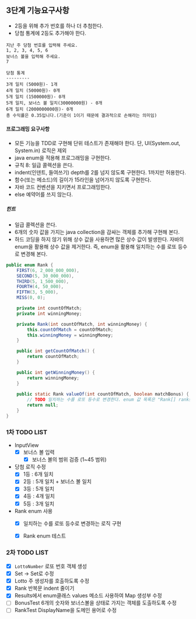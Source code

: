 ## 3단계 기능요구사항
- 2등을 위해 추가 번호를 하나 더 추첨한다.
- 당첨 통계에 2등도 추가해야 한다.

```
지난 주 당첨 번호를 입력해 주세요.
1, 2, 3, 4, 5, 6
보너스 볼을 입력해 주세요.
7

당첨 통계
---------
3개 일치 (5000원)- 1개
4개 일치 (50000원)- 0개
5개 일치 (1500000원)- 0개
5개 일치, 보너스 볼 일치(30000000원) - 0개
6개 일치 (2000000000원)- 0개
총 수익률은 0.35입니다.(기준이 1이기 때문에 결과적으로 손해라는 의미임)
```

#### 프로그래밍 요구사항
- 모든 기능을 TDD로 구현해 단위 테스트가 존재해야 한다. 단, UI(System.out, System.in) 로직은 제외
- java enum을 적용해 프로그래밍을 구현한다.
- 규칙 8: 일급 콜렉션을 쓴다.
- indent(인덴트, 들여쓰기) depth를 2를 넘지 않도록 구현한다. 1까지만 허용한다.
- 함수(또는 메소드)의 길이가 15라인을 넘어가지 않도록 구현한다.
- 자바 코드 컨벤션을 지키면서 프로그래밍한다.
- else 예약어를 쓰지 않는다.

##### 힌트
- 일급 콜렉션을 쓴다.
- 6개의 숫자 값을 가지는 java collection을 감싸는 객체를 추가해 구현해 본다.
- 하드 코딩을 하지 않기 위해 상수 값을 사용하면 많은 상수 값이 발생한다. 자바의 enum을 활용해 상수 값을 제거한다. 즉, enum을 활용해 일치하는 수를 로또 등수로 변경해 본다.

```java
public enum Rank {
    FIRST(6, 2_000_000_000),
    SECOND(5, 30_000_000),
    THIRD(5, 1_500_000),
    FOURTH(4, 50_000),
    FIFTH(3, 5_000),
    MISS(0, 0);

    private int countOfMatch;
    private int winningMoney;

    private Rank(int countOfMatch, int winningMoney) {
        this.countOfMatch = countOfMatch;
        this.winningMoney = winningMoney;
    }

    public int getCountOfMatch() {
        return countOfMatch;
    }

    public int getWinningMoney() {
        return winningMoney;
    }
		
    public static Rank valueOf(int countOfMatch, boolean matchBonus) {
        // TODO 일치하는 수를 로또 등수로 변경한다. enum 값 목록은 "Rank[] ranks = values();"와 같이 가져올 수 있다.
        return null;
    }
}
```

### 1차 TODO LIST
- InputView
    - [x] 보너스 볼 입력
        - [x] 보너스 볼의 범위 검증 (1~45 범위)
- 당첨 로직 수정
    - [x] 1등 : 6개 일치
    - [x] 2등 : 5개 일치 + 보너스 볼 일치
    - [x] 3등 : 5개 일치
    - [x] 4등 : 4개 일치
    - [x] 5등 : 3개 일치
- Rank enum 사용
    - [x] 일치하는 수를 로또 등수로 변경하는 로직 구현
    - [x] Rank enum 테스트


### 2차 TODO LIST
- [x] `LottoNumber` 로또 번호 객체 생성
- [x] Set<Integer> -> Set<LottoNumber>로 수정
- [x] Lotto 주 생성자를 호출하도록 수정
- [x] Rank 반복문 indent 줄이기
- [x] Results에서 enum클래스 values 메소드 사용하여 Map 생성부 수정 
- [ ] BonusTest 6개의 숫자와 보너스볼을 상태로 가지는 객체를 도출하도록 수정
- [ ] RankTest DisplayName을 도메인 용어로 수정
